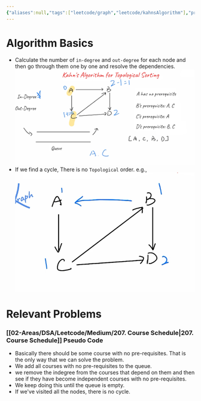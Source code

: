 ```yaml
---
{"aliases":null,"tags":["leetcode/graph","leetcode/kahnsAlgorithm"],"projects":null,"url":null,"type":null,"Description":null,"Areas":null,"publish":true,"date created":"2025-01-14T15:25","date modified":"2025-01-14T17:29","PassFrontmatter":true,"created":"2025-01-14T17:29:51.049+05:30","updated":"2025-01-14T17:29:51.049+05:30"}
---
```



# Algorithm Basics
- Calculate the number of `in-degree` and `out-degree` for each node and then go through them one by one and resolve the dependencies.
![Pasted image 20241230094031.png](../../../02-Areas/DSA/Algorithms/attachments/Pasted%20image%2020241230094031.png)
- If we find a cycle, There is no `Topological` order. e.g.,
 ![Pasted image 20241230094348.png](../../../02-Areas/DSA/Algorithms/attachments/Pasted%20image%2020241230094348.png)

# Relevant Problems
### [[02-Areas/DSA/Leetcode/Medium/207. Course Schedule\|207. Course Schedule]] Pseudo Code
- Basically there should be some course with no pre-requisites. That is the only way that we can solve the problem.
- We add all courses with no pre-requisites to the queue.
- we remove the indegree from the courses that depend on them and then see if they have become independent courses with no pre-requisites.
- We keep doing this until the queue is empty.
- If we've visited all the nodes, there is no cycle.
 
